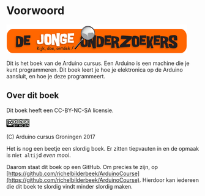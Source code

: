 # Voorwoord

![Het logo van De Jonge Onderzoekers](DjogLogo.png)

Dit is het boek van de Arduino cursus. 
Een Arduino is een machine die je kunt programmeren. 
Dit boek leert je hoe je elektronica op
de Arduino aansluit, en hoe je deze programmeert.

## Over dit boek

Dit boek heeft een CC-BY-NC-SA licensie.

![De licensie van dit boek](CC-BY-NC-SA.png)

(C) Arduino cursus Groningen 2017

Het is nog een beetje een slordig boek.
Er zitten tiepvauten in en de opmaak is ni`et altij`d *even mo*oi.

Daarom staat dit boek op een GitHub.
Om precies te zijn, op 
[https://github.com/richelbilderbeek/ArduinoCourse](https://github.com/richelbilderbeek/ArduinoCourse).
Hierdoor kan iedereen die dit boek te slordig vindt
minder slordig maken.
